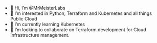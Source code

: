 - 👋 Hi, I’m @MrMeisterLabs
- 👀 I’m interested in Python, Terraform and Kubernetes and all things Public Cloud
- 🌱 I’m currently learning Kubernetes
- 💞️ I’m looking to collaborate on Terraform development for Cloud Infrastructure management.

